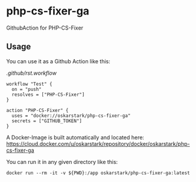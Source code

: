 # php-cs-fixer-ga
GithubAction for PHP-CS-Fixer

Usage
-----

You can use it as a Github Action like this:

_.github/rst.workflow_
```
workflow "Test" {
  on = "push"
  resolves = ["PHP-CS-Fixer"]
}

action "PHP-CS-Fixer" {
  uses = "docker://oskarstark/php-cs-fixer-ga"
  secrets = ["GITHUB_TOKEN"]
}
```

A Docker-Image is built automatically and located here:
https://cloud.docker.com/u/oskarstark/repository/docker/oskarstark/php-cs-fixer-ga

You can run it in any given directory like this:

`docker run --rm -it -v ${PWD}:/app oskarstark/php-cs-fixer-ga:latest`

